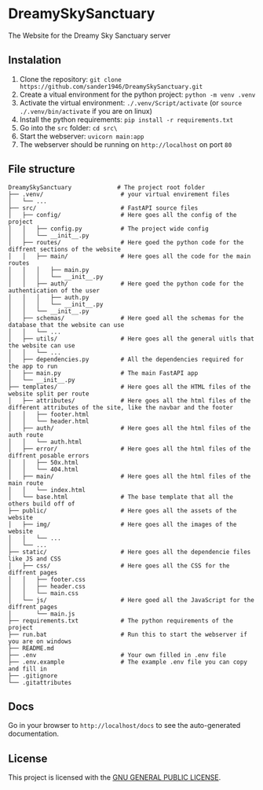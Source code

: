 # DreamySkySanctuary

The Website for the Dreamy Sky Sanctuary server

## Instalation

1. Clone the repository: `git clone https://github.com/sander1946/DreamySkySanctuary.git`
2. Create a vitual environment for the python project: `python -m venv .venv`
3. Activate the virtual environment: `./.venv/Script/activate` (or `source ./.venv/bin/activate` if you are on linux)
4. Install the python requirements: `pip install -r requirements.txt`
5. Go into the `src` folder: `cd src\`
6. Start the webserver: `uvicorn main:app`
7. The webserver should be running on `http://localhost` on port `80`

## File structure

```t
DreamySkySanctuary             # The project root folder
├── .venv/                      # your virtual envirement files
│   └── ...                     
├── src/                        # FastAPI source files
│   ├── config/                 # Here goes all the config of the project
│   │   ├── config.py           # The project wide config
│   │   └── __init__.py
│   ├── routes/                 # Here goed the python code for the diffrent sections of the website
│   │   ├── main/               # Here goes all the code for the main routes
│   │   │   ├── main.py
│   │   │   └── __init__.py
│   │   ├── auth/               # Here goed the python code for the authentication of the user
│   │   │   ├── auth.py
│   │   │   └── __init__.py
│   │   └── __init__.py
│   ├── schemas/                # Here goed all the schemas for the database that the website can use
│   │   └── ...
│   ├── utils/                  # Here goes all the general uitls that the website can use
│   │   └── ...
│   ├── dependencies.py         # All the dependencies required for the app to run
│   ├── main.py                 # The main FastAPI app
│   └── __init__.py
├── templates/                  # Here goes all the HTML files of the website split per route
│   ├── attributes/             # Here goes all the html files of the different attributes of the site, like the navbar and the footer
│   │   ├── footer.html
│   │   └── header.html
│   ├── auth/                   # Here goes all the html files of the auth route
│   │   └── auth.html
│   ├── error/                  # Here goes all the html files of the diffrent posable errors
│   │   ├── 50x.html
│   │   └── 404.html
│   ├── main/                   # Here goes all the html files of the main route
│   │   └── index.html
│   └── base.html               # The base template that all the others build off of
├── public/                     # Here goes all the assets of the website
│   ├── img/                    # Here goes all the images of the website
│   │   └── ...
│   └── ...
├── static/                     # Here goes all the dependencie files like JS and CSS
│   ├── css/                    # Here goes all the CSS for the diffrent pages
│   │   ├── footer.css
│   │   ├── header.css
│   │   └── main.css
│   └── js/                     # Here goed all the JavaScript for the diffrent pages
│       └── main.js
├── requirements.txt            # The python requirements of the project
├── run.bat                     # Run this to start the webserver if you are on windows
├── README.md
├── .env                        # Your own filled in .env file
├── .env.example                # The example .env file you can copy and fill in
├── .gitignore
└── .gitattributes
```

## Docs

Go in your browser to `http://localhost/docs` to see the auto-generated documentation.

## License

This project is licensed with the [GNU GENERAL PUBLIC LICENSE](https://github.com/sander1946/DreamySkySanctuary?tab=GPL-3.0-1-ov-file).
